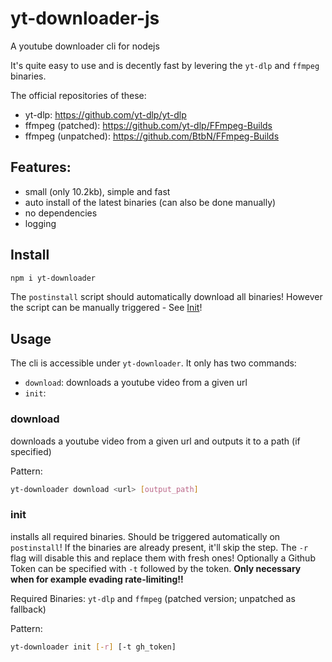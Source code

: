 # yt-downloader-js

A youtube downloader cli for nodejs

It's quite easy to use and is decently fast by levering the `yt-dlp` and `ffmpeg` binaries.

The official repositories of these:

- yt-dlp: https://github.com/yt-dlp/yt-dlp
- ffmpeg (patched): https://github.com/yt-dlp/FFmpeg-Builds
- ffmpeg (unpatched): https://github.com/BtbN/FFmpeg-Builds

## Features:

- small (only 10.2kb), simple and fast
- auto install of the latest binaries (can also be done manually)
- no dependencies
- logging

## Install

```bash
npm i yt-downloader
```

The `postinstall` script should automatically download all binaries! However the script can be manually triggered - See [Init](#init)!

## Usage

The cli is accessible under `yt-downloader`. It only has two commands:

- `download`: downloads a youtube video from a given url
- `init`:

### download

downloads a youtube video from a given url and outputs it to a path (if specified)

Pattern:

```bash
yt-downloader download <url> [output_path]
```

### init

installs all required binaries. Should be triggered automatically on `postinstall`!
If the binaries are already present, it'll skip the step. The `-r` flag will disable this and replace them with fresh ones!
Optionally a Github Token can be specified with `-t` followed by the token. **Only necessary when for example evading rate-limiting!!**

Required Binaries: `yt-dlp` and `ffmpeg` (patched version; unpatched as fallback)

Pattern:

```bash
yt-downloader init [-r] [-t gh_token]
```
